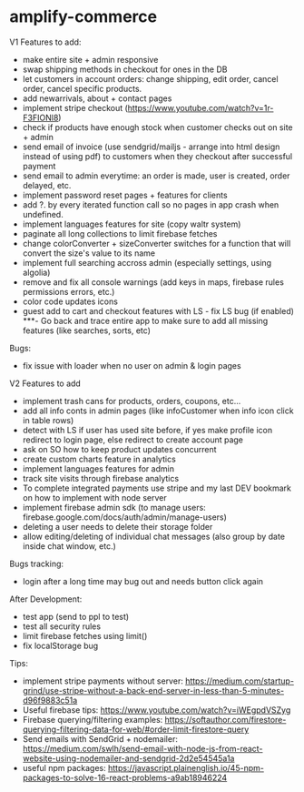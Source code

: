 # amplify-commerce

V1 Features to add: 
- make entire site + admin responsive
- swap shipping methods in checkout for ones in the DB
- let customers in account orders: change shipping, edit order, cancel order, cancel specific products.
- add newarrivals, about + contact pages
- implement stripe checkout (https://www.youtube.com/watch?v=1r-F3FIONl8)
- check if products have enough stock when customer checks out on site + admin
- send email of invoice (use sendgrid/mailjs - arrange into html design instead of using pdf) to customers when they checkout after successful payment
- send email to admin everytime: an order is made, user is created, order delayed, etc.
- implement password reset pages + features for clients
- add ?. by every iterated function call so no pages in app crash when undefined.
- implement languages features for site (copy waltr system)
- paginate all long collections to limit firebase fetches
- change colorConverter + sizeConverter switches for a function that will convert the size's value to its name
- implement full searching accross admin (especially settings, using algolia)
- remove and fix all console warnings (add keys in maps, firebase rules permissions errors, etc.)
- color code updates icons
- guest add to cart and checkout features with LS - fix LS bug (if enabled)
***- Go back and trace entire app to make sure to add all missing features (like searches, sorts, etc)

Bugs:
- fix issue with loader when no user on admin & login pages

V2 Features to add
- implement trash cans for products, orders, coupons, etc...
- add all info conts in admin pages (like infoCustomer when info icon click in table rows)
- detect with LS if user has used site before, if yes make profile icon redirect to login page, else redirect to create account page
- ask on SO how to keep product updates concurrent
- create custom charts feature in analytics
- implement languages features for admin 
- track site visits through firebase analytics
- To complete integrated payments use stripe and my last DEV bookmark on how to implement with node server
- implement firebase admin sdk (to manage users: firebase.google.com/docs/auth/admin/manage-users)
- deleting a user needs to delete their storage folder 
- allow editing/deleting of individual chat messages (also group by date inside chat window, etc.)

Bugs tracking:
- login after a long time may bug out and needs button click again

After Development:
- test app (send to ppl to test)
- test all security rules
- limit firebase fetches using limit()
- fix localStorage bug

Tips:

- implement stripe payments without server: 
https://medium.com/startup-grind/use-stripe-without-a-back-end-server-in-less-than-5-minutes-d96f9883c51a
- Useful firebase tips: 
https://www.youtube.com/watch?v=iWEgpdVSZyg
- Firebase querying/filtering examples: 
https://softauthor.com/firestore-querying-filtering-data-for-web/#order-limit-firestore-query
- Send emails with SendGrid + nodemailer: 
https://medium.com/swlh/send-email-with-node-js-from-react-website-using-nodemailer-and-sendgrid-2d2e54545a1a
- useful npm packages: https://javascript.plainenglish.io/45-npm-packages-to-solve-16-react-problems-a9ab18946224